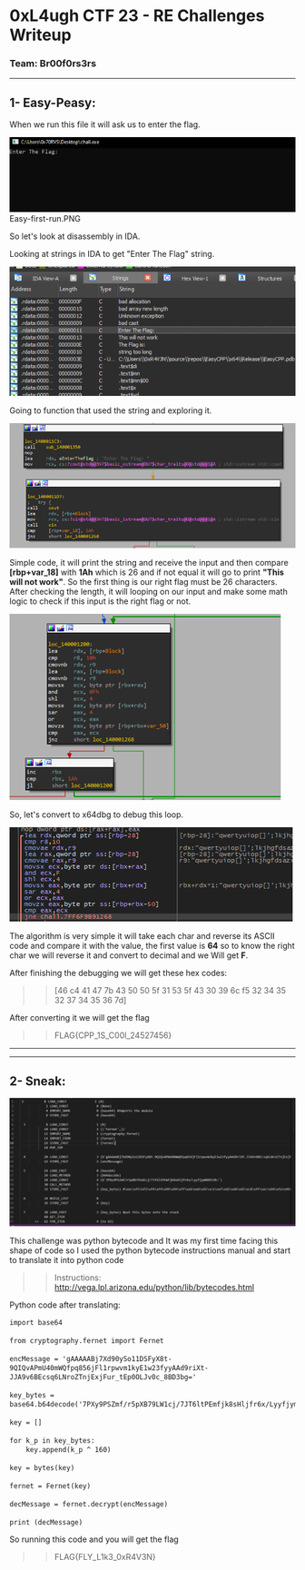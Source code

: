 # 0xL4ugh CTF 23 - RE Challenges Writeup

### Team: Br00f0rs3rs
---

## 1- Easy-Peasy:

When we run this file it will ask us to enter the flag. 

![](/assets/images/reverse-engineering/0xl4ugh/Easy-first-run.PNG)Easy-first-run.PNG

So let's look at disassembly in IDA.

Looking at strings in IDA to get "Enter The Flag" string.

![](/assets/images/reverse-engineering/0xl4ugh/Easy-String.PNG)

Going to function that used the string and exploring it.

![](/assets/images/reverse-engineering/0xl4ugh/Easy-main.PNG)

Simple code, it will print the string and receive the input and then compare **[rbp+var_18]** with **1Ah** which is 26 and if not equal it will go to print **"This will not work"**. So the first thing is our right flag must be 26 characters.
After checking the length, it will looping on our input and make some math logic to check if this input is the right flag or not.

![](/assets/images/reverse-engineering/0xl4ugh/Easy-loop.PNG)

So, let's convert to x64dbg to debug this loop.


![](/assets/images/reverse-engineering/0xl4ugh/Easy-Algo.PNG)

The algorithm is very simple it will take each char and reverse its ASCII code and compare it with the value, the first value is **64** so to know the right char we will reverse it and convert to decimal and we Will get **F**.

After finishing the debugging we will get these hex codes:
>> [46 c4 41 47 7b 43 50 50 5f 31 53 5f 43 30 39 6c f5 32 34 35 32 37 34 35 36 7d]

After converting it we will get the flag

>> FLAG{CPP_1S_C00l_24527456}

---
---

## 2- Sneak:

![](/assets/images/reverse-engineering/0xl4ugh/Sneak-code.PNG)

This challenge was python bytecode and It was my first time facing this shape of code so I used the python bytecode instructions manual and start to translate it into python code 

>> Instructions: http://vega.lpl.arizona.edu/python/lib/bytecodes.html

Python code after translating:

``` 
import base64

from cryptography.fernet import Fernet

encMessage = 'gAAAAABj7Xd90ySo11DSFyX8t-9QIQvAPmU40mWQfpq856jFl1rpwvm1kyE1w23fyyAAd9riXt-JJA9v6BEcsq6LNroZTnjExjFur_tEp0OLJv0c_8BD3bg='

key_bytes = base64.b64decode('7PXy9PSZmf/r5pXB79LW1cj/7JT6ltPEmfjk8sHljfr6x/LyyfjymNXR5Z0=')

key = []

for k_p in key_bytes:
    key.append(k_p ^ 160)

key = bytes(key)

fernet = Fernet(key)

decMessage = fernet.decrypt(encMessage)

print (decMessage)

```

So running this code and you will get the flag

>> FLAG{FLY_L1k3_0xR4V3N}
